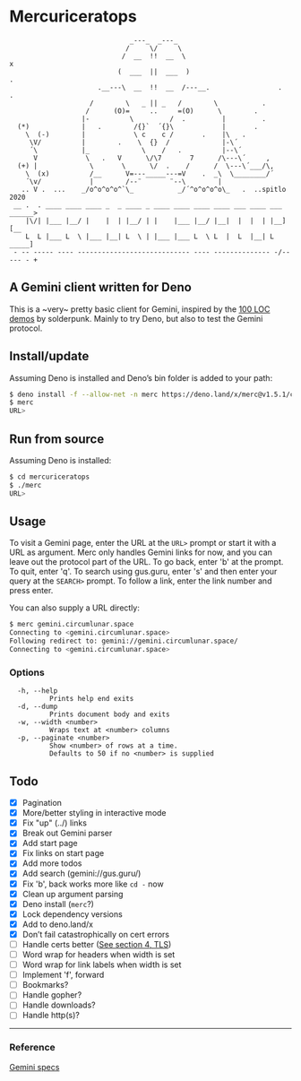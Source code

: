 # Mercuriceratops

```text
                              _---_  _---_
                             /     \/     \
                            /  __  !!  __  \                               x
                           (  ___  ||  ___  )                             .
                      .__---\  __  !!  __  /---__.                 .   .
                    /        \   _ || _   /        \           .
                   /      (O)=     ..     =(O)      \        .
                  |-          \         /  .         |         .
  (*)             |   .        /{}`  ´{}\            |       .
    \  (-)        |            \ c    c /       .    |\   .
     \V/          |        .    \  {}  /             |-\´
     ´\           |_             \    /   .          |--\´
      V            \   .   V      \/\7       7      /\---\´     ,
  (+) |             \       \      \/  .    /      /  \---\´___/\,
    \  (x)          /__      V=---_____---=V    .  _\  \________/´
    ´\v/            |        /--¨       ¨--\        |
   .. V .  ...    _/o^o^o^o^`\_           _/´^o^o^o^o\_   .  ..spitlo 2020
 __ .  . ____ ____ ____ _  _ ____ _ ____ ____ ____ ____ ___ ____ ___  ______>
    |\/| |___ |__/ |    |  | |__/ | |    |___ |__/ |__|  |  |  | |__] [__
    L  L |___ L  \ |___ |__| L  \ | |___ |___ L  \ L  |  L  |__| L  _____]
 - -- ----- ---- ---------------------------- ---- -------------- -/-- --- - +
```

## A Gemini client written for Deno

This is a ~very~ pretty basic client for Gemini, inspired by the [100 LOC demos](https://tildegit.org/solderpunk) by solderpunk. Mainly to try Deno, but also to test the Gemini protocol.

## Install/update

Assuming Deno is installed and Deno’s bin folder is added to your path:

```bash
$ deno install -f --allow-net -n merc https://deno.land/x/merc@v1.5.1/cli.ts
$ merc
URL>
```

## Run from source

Assuming Deno is installed:

```bash
$ cd mercuriceratops
$ ./merc
URL>
```

## Usage

To visit a Gemini page, enter the URL at the `URL>` prompt or start it with a URL as argument.
Merc only handles Gemini links for now, and you can leave out the protocol part of the URL.
To go back, enter 'b' at the prompt. To quit, enter 'q'.
To search using gus.guru, enter 's' and then enter your query at the `SEARCH>` prompt.
To follow a link, enter the link number and press enter.

You can also supply a URL directly:

```bash
$ merc gemini.circumlunar.space
Connecting to <gemini.circumlunar.space>
Following redirect to: gemini://gemini.circumlunar.space/
Connecting to <gemini.circumlunar.space>
```

### Options

```text
  -h, --help
          Prints help end exits
  -d, --dump
          Prints document body and exits
  -w, --width <number>
          Wraps text at <number> columns
  -p, --paginate <number>
          Show <number> of rows at a time.
          Defaults to 50 if no <number> is supplied
```

## Todo

- [x] Pagination
- [x] More/better styling in interactive mode
- [x] Fix "up" (../) links
- [x] Break out Gemini parser
- [x] Add start page
- [x] Fix links on start page
- [x] Add more todos
- [x] Add search (gemini://gus.guru/)
- [x] Fix 'b', back works more like `cd -` now
- [x] Clean up argument parsing
- [x] Deno install (`merc`?)
- [x] Lock dependency versions
- [x] Add to deno.land/x
- [x] Don’t fail catastrophically on cert errors
- [ ] Handle certs better ([See section 4, TLS](https://gemini.circumlunar.space/docs/specification.html))
- [ ] Word wrap for headers when width is set
- [ ] Word wrap for link labels when width is set
- [ ] Implement 'f', forward
- [ ] Bookmarks?
- [ ] Handle gopher?
- [ ] Handle downloads?
- [ ] Handle http(s)?

---

### Reference

[Gemini specs](https://gemini.circumlunar.space/docs/spec-spec.txt)
